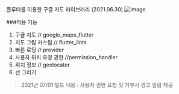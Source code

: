 플루터를 이용한 구글 지도 라이브러리 (2021.06.30)
![image](https://user-images.githubusercontent.com/53586995/124449514-7f0cc480-ddbe-11eb-9a77-0298fd701088.png)

###적용 기능

1. 구글 지도                 // google_maps_flutter
2. 지도 그림 커스텀           // flutter_lints
3. 빠른 로딩                 // provider
4. 사용자 위치 요청 권한       //permission_handler
5. 위치 정보                 // geolocator
6. 선 그리기
 

>2021년 07/01 빌드 내용 : 사용자 권한 요청 및 거부시 경고 알람 제공
